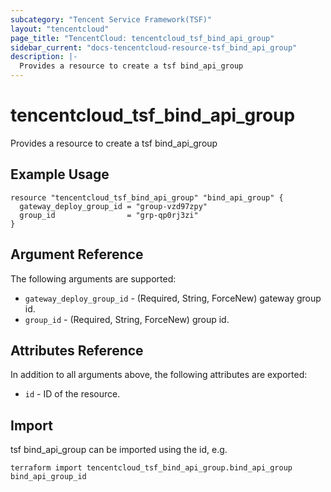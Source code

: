 ```yaml
---
subcategory: "Tencent Service Framework(TSF)"
layout: "tencentcloud"
page_title: "TencentCloud: tencentcloud_tsf_bind_api_group"
sidebar_current: "docs-tencentcloud-resource-tsf_bind_api_group"
description: |-
  Provides a resource to create a tsf bind_api_group
---
```


# tencentcloud_tsf_bind_api_group

Provides a resource to create a tsf bind_api_group

## Example Usage

```hcl
resource "tencentcloud_tsf_bind_api_group" "bind_api_group" {
  gateway_deploy_group_id = "group-vzd97zpy"
  group_id                = "grp-qp0rj3zi"
}
```

## Argument Reference

The following arguments are supported:

* `gateway_deploy_group_id` - (Required, String, ForceNew) gateway group id.
* `group_id` - (Required, String, ForceNew) group id.

## Attributes Reference

In addition to all arguments above, the following attributes are exported:

* `id` - ID of the resource.




## Import

tsf bind_api_group can be imported using the id, e.g.

```
terraform import tencentcloud_tsf_bind_api_group.bind_api_group bind_api_group_id
```

